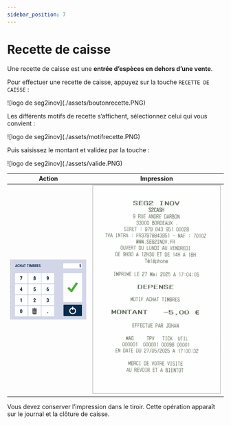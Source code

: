 ```yaml
---
sidebar_position: 7
---
```


# Recette de caisse

Une recette de caisse est une **entrée d’espèces en dehors d’une vente**.

Pour effectuer une recette de caisse, appuyez sur la touche ```RECETTE DE CAISSE``` :

<div className="contenaireImg">
    ![logo de seg2inov](./assets/boutonrecette.PNG)
</div>

Les différents motifs de recette s’affichent, sélectionnez celui qui vous convient :

<div className="contenaireImg">
    ![logo de seg2inov](./assets/motifrecette.PNG)
</div>

Puis saisissez le montant et validez par la touche : 

<div className="contenaireImg">
    ![logo de seg2inov](./assets/valide.PNG)
</div>

| Action       | Impression |
|--------------|--------|
| ![logo de seg2inov](./assets/achattimbre.PNG)| ![logo de seg2inov](./assets/timbreticket.PNG) |

Vous devez conserver l’impression dans le tiroir. Cette opération apparaît sur le journal et la clôture de caisse.
